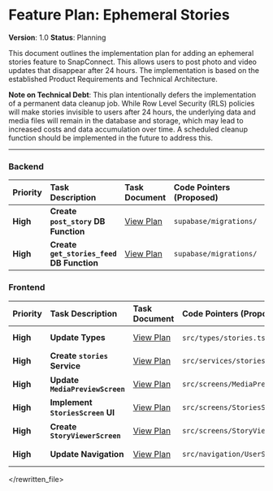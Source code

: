 # Feature Plan: Ephemeral Stories

**Version**: 1.0 **Status**: Planning

This document outlines the implementation plan for adding an ephemeral stories
feature to SnapConnect. This allows users to post photo and video updates that
disappear after 24 hours. The implementation is based on the established Product
Requirements and Technical Architecture.

**Note on Technical Debt**: This plan intentionally defers the implementation of
a permanent data cleanup job. While Row Level Security (RLS) policies will make
stories invisible to users after 24 hours, the underlying data and media files
will remain in the database and storage, which may lead to increased costs and
data accumulation over time. A scheduled cleanup function should be implemented
in the future to address this.

---

### **Backend**

| Priority | Task Description                          | Task Document                                | Code Pointers (Proposed) | Dependencies    | Status  |
| :------- | :---------------------------------------- | :------------------------------------------- | :----------------------- | :-------------- | :------ |
| **High** | **Create `post_story` DB Function**       | [View Plan](./stories/backend_post_story.md) | `supabase/migrations/`   | `stories` Table | ☐ To Do |
| **High** | **Create `get_stories_feed` DB Function** | [View Plan](./stories/backend_get_feed.md)   | `supabase/migrations/`   | `stories` Table | ☐ To Do |

### **Frontend**

| Priority | Task Description                 | Task Document                                           | Code Pointers (Proposed)                     | Dependencies      | Status  |
| :------- | :------------------------------- | :------------------------------------------------------ | :------------------------------------------- | :---------------- | :------ |
| **High** | **Update Types**                 | [View Plan](./stories/frontend_types.md)                | `src/types/stories.ts`, `src/types/index.ts` | -                 | ☐ To Do |
| **High** | **Create `stories` Service**     | [View Plan](./stories/frontend_service.md)              | `src/services/stories.ts`                    | Backend Functions | ☐ To Do |
| **High** | **Update `MediaPreviewScreen`**  | [View Plan](./stories/frontend_media_preview_screen.md) | `src/screens/MediaPreviewScreen/index.tsx`   | `stories` Service | ☐ To Do |
| **High** | **Implement `StoriesScreen` UI** | [View Plan](./stories/frontend_stories_screen.md)       | `src/screens/StoriesScreen/index.tsx`        | `stories` Service | ☐ To Do |
| **High** | **Create `StoryViewerScreen`**   | [View Plan](./stories/frontend_story_viewer_screen.md)  | `src/screens/StoryViewerScreen/`             | -                 | ☐ To Do |
| **High** | **Update Navigation**            | [View Plan](./stories/frontend_navigation.md)           | `src/navigation/UserStack.tsx`               | New Screens       | ☐ To Do |

</rewritten_file>
